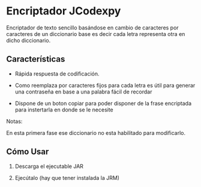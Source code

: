 # Encriptador JCodexpy

Encriptador de texto sencillo basándose en cambio de caracteres por caracteres de un diccionario base
es decir cada letra representa otra en dicho diccionario.

## Características

- Rápida respuesta de codificación.

- Como reemplaza por caracteres fijos para cada letra es útil para generar una contraseña en base a una palabra fácil de recordar

- Dispone de un boton copiar para poder disponer de la frase encriptada para instertarla en donde se le necesite

Notas:

En esta primera fase ese diccionario no esta habilitado para modificarlo.

## Cómo Usar

1. Descarga el ejecutable JAR

2. Ejecútalo (hay que tener instalada la JRM)
